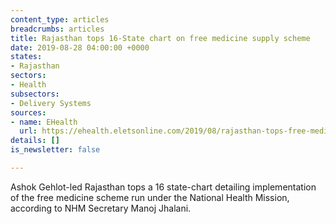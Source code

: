 ```yaml
---
content_type: articles
breadcrumbs: articles
title: Rajasthan tops 16-State chart on free medicine supply scheme
date: 2019-08-28 04:00:00 +0000
states:
- Rajasthan
sectors:
- Health
subsectors:
- Delivery Systems
sources:
- name: EHealth
  url: https://ehealth.eletsonline.com/2019/08/rajasthan-tops-free-medicine-supply-scheme/
details: []
is_newsletter: false

---
```

Ashok Gehlot-led Rajasthan tops a 16 state-chart detailing implementation of the free medicine scheme run under the National Health Mission, according to NHM Secretary Manoj Jhalani.
